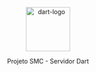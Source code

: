 <p align="center">
	<img src="https://github.com/emaworkdev/projeto-smc/blob/master/resources/dart.png" alt="dart-logo" width="100" />		
        <p align="center">Projeto SMC - Servidor Dart</p>
</p>
